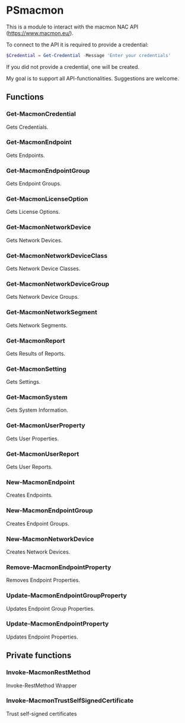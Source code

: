 # PSmacmon

This is a module to interact with the macmon NAC API (https://www.macmon.eu/).

To connect to the API it is required to provide a credential:

```powershell
$Credential = Get-Credential -Message 'Enter your credentials'
```

If you did not provide a credential, one will be created.

My goal is to support all API-functionalities. Suggestions are welcome.

## Functions

### Get-MacmonCredential

Gets Credentials.

### Get-MacmonEndpoint

Gets Endpoints.

### Get-MacmonEndpointGroup

Gets Endpoint Groups.

### Get-MacmonLicenseOption

Gets License Options.

### Get-MacmonNetworkDevice

Gets Network Devices.

### Get-MacmonNetworkDeviceClass

Gets Network Device Classes.

### Get-MacmonNetworkDeviceGroup

Gets Network Device Groups.

### Get-MacmonNetworkSegment

Gets Network Segments.

### Get-MacmonReport

Gets Results of Reports.

### Get-MacmonSetting

Gets Settings.

### Get-MacmonSystem

Gets System Information.

### Get-MacmonUserProperty

Gets User Properties.

### Get-MacmonUserReport

Gets User Reports.

### New-MacmonEndpoint

Creates Endpoints.

### New-MacmonEndpointGroup

Creates Endpoint Groups.

### New-MacmonNetworkDevice

Creates Network Devices.

### Remove-MacmonEndpointProperty

Removes Endpoint Properties.

### Update-MacmonEndpointGroupProperty

Updates Endpoint Group Properties.

### Update-MacmonEndpointProperty

Updates Endpoint Properties.

## Private functions

### Invoke-MacmonRestMethod

Invoke-RestMethod Wrapper

### Invoke-MacmonTrustSelfSignedCertificate

Trust self-signed certificates